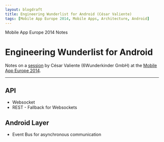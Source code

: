 ```yaml
---
layout: blogdraft
title: Engineering Wunderlist for Android (César Valiente)
tags: [Mobile App Europe 2014, Mobile Apps, Architecture, Android]
---
```


Mobile App Europe 2014 Notes

Engineering Wunderlist for Android
===
Notes on a [session](http://mobileappeurope.com/talks/engineering-wunderlist-android/ "Engineering Wunderlist for Android")
by César Valiente (6Wunderkinder GmbH)
at the [Mobile App Europe 2014](http://mobileappeurope.com/).

---

## API
* Websocket
* REST - Fallback for Websockets

## Android Layer
* Event Bus for asynchronous communication